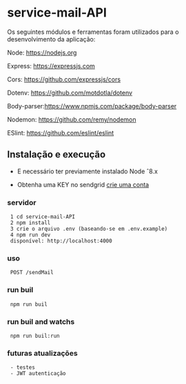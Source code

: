 # service-mail-API

Os seguintes módulos e ferramentas foram utilizados para o desenvolvimento da aplicação:

Node:  https://nodejs.org

Express: https://expressjs.com

Cors: https://github.com/expressjs/cors

Dotenv: https://github.com/motdotla/dotenv

Body-parser:https://www.npmjs.com/package/body-parser

Nodemon: https://github.com/remy/nodemon

ESlint: https://github.com/eslint/eslint

## Instalação e execução

 - E necessário ter previamente instalado Node ˆ8.x

 - Obtenha uma KEY no sendgrid [crie uma conta](https://sendgrid.com/docs/for-developers/sending-email/api-getting-started/)
 
### servidor

```
 1 cd service-mail-API
 2 npm install
 3 crie o arquivo .env (baseando-se em .env.example)
 4 npm run dev
 disponível: http://localhost:4000
```

### uso

```
 POST /sendMail
```

### run buil

```
 npm run buil
```

### run buil and watchs

```
 npm run buil:run
```

### futuras atualizações

```
 - testes
 - JWT autenticação
```